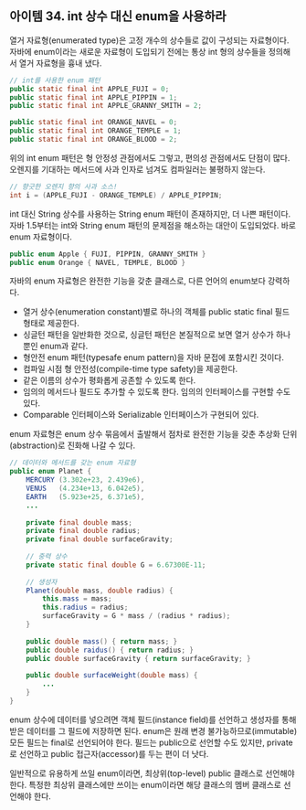 ## 아이템 34. int 상수 대신 enum을 사용하라

열거 자료형(enumerated type)은 고정 개수의 상수들로 값이 구성되는 자료형이다. 자바에 enum이라는 새로운 자료형이 도입되기 전에는 통상 int 형의 상수들을 정의해서 열거 자료형을 흉내 냈다.

```java
// int를 사용한 enum 패턴
public static final int APPLE_FUJI = 0;
public static final int APPLE_PIPPIN = 1;
public static final int APPLE_GRANNY_SMITH = 2;

public static final int ORANGE_NAVEL = 0;
public static final int ORANGE_TEMPLE = 1;
public static final int ORANGE_BLOOD = 2;
```

위의 int enum 패턴은 형 안정성 관점에서도 그렇고, 편의성 관점에서도 단점이 많다. 오렌지를 기대하는 메서드에 사과 인자로 넘겨도 컴파일러는 불평하지 않는다.

```java
// 향긋한 오렌지 향의 사과 소스!
int i = (APPLE_FUJI - ORANGE_TEMPLE) / APPLE_PIPPIN;
```

int 대신 String 상수를 사용하는 String enum 패턴이 존재하지만, 더 나쁜 패턴이다. 자바 1.5부터는 int와 String enum 패턴의 문제점을 해소하는 대안이 도입되었다. 바로 enum 자료형이다.

```java
public enum Apple { FUJI, PIPPIN, GRANNY_SMITH }
public enum Orange { NAVEL, TEMPLE, BLOOD }
```

자바의 enum 자료형은 완전한 기능을 갖춘 클래스로, 다른 언어의 enum보다 강력하다. 

- 열거 상수(enumeration constant)별로 하나의 객체를 public static final 필드 형태로 제공한다.
- 싱글턴 패턴을 일반화한 것으로, 싱글턴 패턴은 본질적으로 보면 열거 상수가 하나뿐인 enum과 같다. 
- 형안전 enum 패턴(typesafe enum pattern)을 자바 문접에 포함시킨 것이다.
- 컴파일 시점 형 안전성(compile-time type safety)을 제공한다. 
- 같은 이름의 상수가 평화롭게 공존할 수 있도록 한다.
- 임의의 메서드나 필드도 추가할 수 있도록 한다. 임의의 인터페이스를 구현할 수도 있다.
- Comparable 인터페이스와 Serializable 인터페이스가 구현되어 있다.

enum 자료형은 enum 상수 묶음에서 출발해서 점차로 완전한 기능을 갖춘 추상화 단위(abstraction)로 진화해 나갈 수 있다.

```java
// 데이터와 메서드를 갖는 enum 자료형
public enum Planet {
	MERCURY (3.302e+23, 2.439e6),
	VENUS   (4.234e+13, 6.042e5),
	EARTH   (5.923e+25, 6.371e5),
	...
	
	private final double mass;
	private final double radius;
	private final double surfaceGravity;
	
	// 중력 상수
	private static final double G = 6.67300E-11;
	
	// 생성자
	Planet(double mass, double radius) {
		this.mass = mass;
		this.radius = radius;
		surfaceGravity = G * mass / (radius * radius);
	}
	
	public double mass() { return mass; }
	public double raidus() { return radius; }
	public double surfaceGravity { return surfaceGravity; }
	
	public double surfaceWeight(double mass) {
		...
	}
}
```

enum 상수에 데이터를 넣으려면 객체 필드(instance field)를 선언하고 생성자를 통해 받은 데이터를 그 필드에 저장하면 된다. enum은 원래 변경 불가능하므로(immutable) 모든 필드는 final로 선언되어야 한다. 필드는 public으로 선언할 수도 있지만, private로 선언하고 public 접근자(accessor)를 두는 편이 더 낫다.

일반적으로 유용하게 쓰일 enum이라면, 최상위(top-level) public 클래스로 선언해야 한다. 특정한 최상위 클래스에만 쓰이는 enum이라면 해당 클래스의 멤버 클래스로 선언해야 한다.